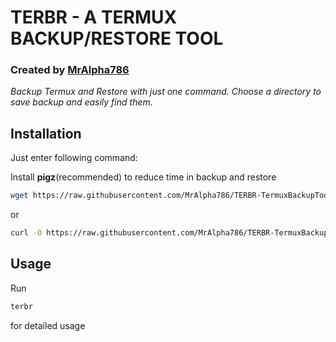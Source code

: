 # TERBR - A TERMUX BACKUP/RESTORE TOOL

### Created by [MrAlpha786](https://github.com/MrAlpha786)

_Backup Termux and Restore with just one command. Choose a directory to save backup and easily find them._

## Installation

Just enter following command:

Install __pigz__(recommended) to reduce time in backup and restore

```bash
wget https://raw.githubusercontent.com/MrAlpha786/TERBR-TermuxBackupTool/master/terbr && chmod u+x terbr && mv terbr $PREFIX/bin/
```

or

```bash
curl -O https://raw.githubusercontent.com/MrAlpha786/TERBR-TermuxBackupTool/master/terbr && chmod u+x terbr && mv terbr $PREFIX/bin/
```
## Usage
Run
```bash
terbr
```
for detailed usage
